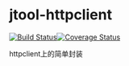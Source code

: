 # jtool-httpclient
[![Build Status](https://travis-ci.org/JavaServerGroup/jtool-httpclient.svg)](https://travis-ci.org/JavaServerGroup/jtool-httpclient)[![Coverage Status](https://coveralls.io/repos/JavaServerGroup/jtool-httpclient/badge.svg)](https://coveralls.io/r/JavaServerGroup/jtool-httpclient)

httpclient上的简单封装
